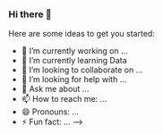 ### Hi there 👋

Here are some ideas to get you started:

- 🔭 I’m currently working on ...
- 🌱 I’m currently learning Data
- 👯 I’m looking to collaborate on ...
- 🤔 I’m looking for help with ...
- 💬 Ask me about ...
- 📫 How to reach me: ...
- 😄 Pronouns: ...
- ⚡ Fun fact: ...
-->
